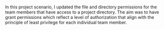 In this project scenario, I updated the file and directory permissions for the team members that have access to a project directory. The aim was to have grant permissions which reflect a level of authorization that align with the principle of least privilege for each individual team member.
